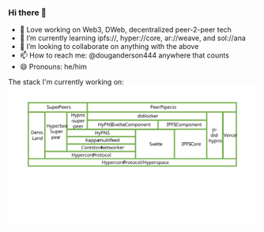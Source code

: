 ### Hi there 👋

- 🔭 Love working on Web3, DWeb, decentralized peer-2-peer tech
- 🌱 I’m currently learning ipfs://, hyper://core, ar://weave, and sol://ana
- 👯 I’m looking to collaborate on anything with the above
- 📫 How to reach me: @douganderson444 anywhere that counts
- 😄 Pronouns: he/him

The stack I'm currently working on:
<img src="https://raw.githubusercontent.com/DougAnderson444/DougAnderson444/master/stack-2-0-0.svg">                                                                                                        
<!--
**DougAnderson444/DougAnderson444** is a ✨ _special_ ✨ repository because its `README.md` (this file) appears on your GitHub profile.

Here are some ideas to get you started:

- 🔭 I’m currently working on ...
- 🌱 I’m currently learning ...
- 👯 I’m looking to collaborate on ...
- 🤔 I’m looking for help with ...
- 💬 Ask me about ...
- 📫 How to reach me: ...
- 😄 Pronouns: ...
- ⚡ Fun fact: ...
-->
